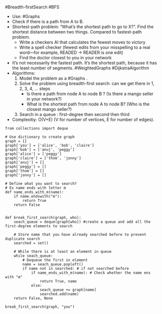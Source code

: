 #Breadth-firstSearch #BFS
- Use: #Graphs 
- Check if there is a path from A to B. 
- Shortest-path problem: “What’s the shortest path to go to X?”. Find the shortest distance between two things. Compared to fastest-path problem.
	- Write a checkers AI that calculates the fewest moves to victory
	- Write a spell checker (fewest edits from your misspelling to a real word—for example, READED -> READER is one edit)
	- Find the doctor closest to you in your network
- It’s not necessarily the fastest path. It’s the shortest path, because it has the least number of segments. #WeightedGraphs #DijkstraAlgorithm 
- Algorithms: 
	1.  Model the problem as a #Graphs .
	2. Solve the problem using breadth-first search: can we get there in 1, 2, 3, 4, ... steps
		- Is there a path from node A to node B ? (Is there a mango seller in your network?)
		- What is the shortest path from node A to node B? (Who is the closest mango seller?)
	3. Search in a queue : first-degree then second then third
- Complexitiy: O(V+E) (V for number of vertices, E for number of edges).
```
from collections import deque

# Use dictionary to create graph
graph = {}
graph['you'] = ['alice', 'bob', 'claire'] 
graph['bob'] = ['anuj', 'peggy'] 
graph['alice'] = ['peggy'] 
graph['claire'] = ['thom', 'jonny'] 
graph['anuj'] = []
graph['peggy'] = []
graph['thom'] = []
graph['jonny'] = []

# Define what you want to search?
# Ex name ends with letter m
def name_ends_with_m(name):
    if name.endswith("m"):
        return True
    return False


def break_first_search(graph, who):
    seach_queue = deque(graph[who]) #create a queue and add all the first-degree elements to search
    
    # Store name that you have already searched before to prevent duplicate search
    searched = set()
    
    # While there is at least an element in queue
    while seach_queue:
        # Dequeue the first in element
        name = seach_queue.popleft()
        if name not in searched: # if not searched before
            if name_ends_with_m(name): # Check whether the name ens with "m"
                return True, name 
            else:
                seach_queue += graph[name]
                searched.add(name)
    return False, None

break_first_search(graph, "you")
```